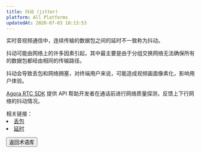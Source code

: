 ```yaml
---
title: 抖动 (jitter)
platform: All Platforms
updatedAt: 2020-07-03 18:13:53
---
```


实时音视频通信中，连续传输的数据包之间的延时不一致称为抖动。

抖动可能由网络上的许多因素引起，其中最主要是由于分组交换网络无法确保所有的数据包都经由相同的传输路径。

抖动会导致丢包和网络拥塞，对终端用户来说，可能造成视频画面像素化，影响用户体验。

[Agora RTC SDK](https://docs.agora.io/cn/Agora%20Platform/terms?platform=All%20Platforms#agora-rtc-sdk) 提供 API 帮助开发者在通话前进行网络质量探测，反馈上下行网络的抖动情况。

<div class="alert info">相关链接：<li><a href="https://docs.agora.io/cn/Agora%20Platform/terms?platform=All%20Platforms#packet-loss">丢包</a></li><li><a href="https://docs.agora.io/cn/Agora%20Platform/terms?platform=All%20Platforms#delay">延时</a></li>
</div>

<a href="./terms"><button>返回术语库</button></a>
